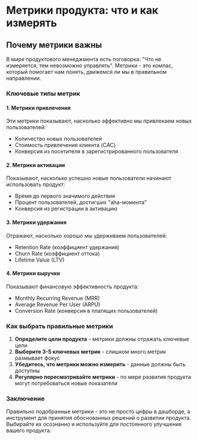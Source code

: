 # Метрики продукта: что и как измерять

## Почему метрики важны

В мире продуктового менеджмента есть поговорка: "Что не измеряется, тем невозможно управлять". Метрики - это компас, который помогает нам понять, движемся ли мы в правильном направлении.

### Ключевые типы метрик

#### 1. Метрики привлечения

Эти метрики показывают, насколько эффективно мы привлекаем новых пользователей:
- Количество новых пользователей
- Стоимость привлечения клиента (CAC)
- Конверсия из посетителя в зарегистрированного пользователя

#### 2. Метрики активации

Показывают, насколько успешно новые пользователи начинают использовать продукт:
- Время до первого значимого действия
- Процент пользователей, достигших "aha-момента"
- Конверсия из регистрации в активацию

#### 3. Метрики удержания

Отражают, насколько хорошо мы удерживаем пользователей:
- Retention Rate (коэффициент удержания)
- Churn Rate (коэффициент оттока)
- Lifetime Value (LTV)

#### 4. Метрики выручки

Показывают финансовую эффективность продукта:
- Monthly Recurring Revenue (MRR)
- Average Revenue Per User (ARPU)
- Conversion Rate (конверсия в платящих пользователей)

### Как выбрать правильные метрики

1. **Определите цели продукта** - метрики должны отражать ключевые цели
2. **Выберите 3-5 ключевых метрик** - слишком много метрик размывает фокус
3. **Убедитесь, что метрики можно измерить** - данные должны быть доступны
4. **Регулярно пересматривайте метрики** - по мере развития продукта могут потребоваться новые показатели

### Заключение

Правильно подобранные метрики - это не просто цифры в дашборде, а инструмент для принятия обоснованных решений о развитии продукта. Выбирайте их осознанно и используйте для постоянного улучшения вашего продукта.

